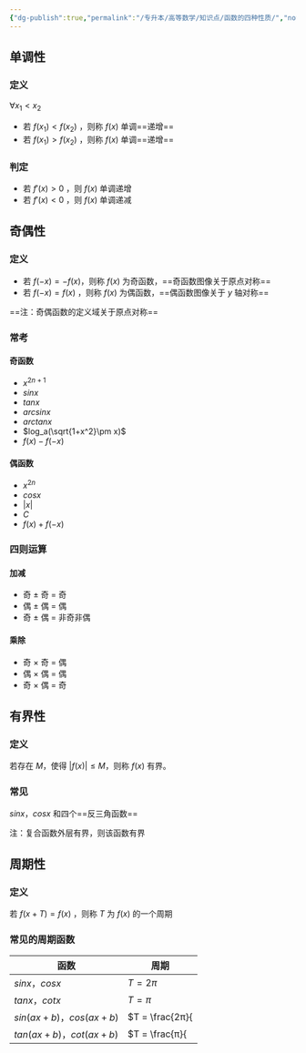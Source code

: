 ```yaml
---
{"dg-publish":true,"permalink":"/专升本/高等数学/知识点/函数的四种性质/","noteIcon":""}
---
```


## 单调性
### 定义
$\forall x_1 < x_2$ 
- 若 $f(x_1) < f(x_2)$ ，则称 $f(x)$ 单调==递增==
- 若 $f(x_1) > f(x_2)$ ，则称 $f(x)$ 单调==递增==
### 判定
- 若 $f'(x) > 0$ ，则 $f(x)$ 单调递增
- 若 $f'(x) < 0$ ，则 $f(x)$ 单调递减
## 奇偶性
### 定义
- 若 $f(−x)=−f(x)$，则称 $f(x)$  为奇函数，==奇函数图像关于原点对称==
- 若 $f(−x)=f(x)$  ，则称 $f(x)$  为偶函数，==偶函数图像关于 $y$ 轴对称==

==注：奇偶函数的定义域关于原点对称==
### 常考
#### 奇函数
- $x^{2n+1}$
- $sinx$
- $tanx$
- $arcsinx$
- $arctanx$
- $log_a(\sqrt{1+x^2}\pm x)$
- $f(x) - f(-x)$
#### 偶函数
- $x^{2n}$
- $cosx$
- $|x|$
- $C$
- $f(x) + f(-x)$
### 四则运算
#### 加减
- 奇 ± 奇 = 奇
- 偶 ± 偶 = 偶
- 奇 ± 偶 = 非奇非偶
#### 乘除
- 奇 × 奇 = 偶
- 偶 × 偶 = 偶
- 奇 × 偶 = 奇
## 有界性
### 定义
若存在 $M$，使得 $|f(x)|≤M$，则称 $f(x)$ 有界。
### 常见
$sin⁡x$，$cos⁡x$ 和四个==反三角函数==

注：复合函数外层有界，则该函数有界
## 周期性
### 定义
若 $f(x+T)=f(x)$  ，则称 $T$ 为 $f(x)$  的一个周期
### 常见的周期函数
|函数|周期|
|--|--|
| $sinx$，$cosx$ |$T = 2π$|
| $tanx$，$cotx$ |$T = π$|
| $sin(ax+b)$，$cos(ax+b)$ |$T = \frac{2π}{|a|}$|
| $tan(ax+b)$，$cot(ax+b)$ |$T = \frac{π}{|a|}$|